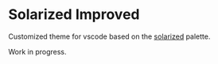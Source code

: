 # Solarized Improved

Customized theme for vscode based on the [solarized][solarized_github] palette.

Work in progress.

[solarized_github]: https://github.com/altercation/solarized
